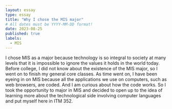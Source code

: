 ```yaml
---
layout: essay
type: essay
title: "Why I chose the MIS major"
# All dates must be YYYY-MM-DD format!
date: 2023-08-25
published: true
labels:
  - MIS
---
```

I chose MIS as a major because technology is so integral to society at many levels that it is impossible to ignore the values it holds in the world today. Before college, I did not know about the existence of the MIS major, so I went on to finish my general core classes. As time went on, I have been eyeing in on MIS because all the applications we use on computers, such as web browsers, are coded. And I am curious about how the code works. So I took the opportunity to major in MIS and decided to open up to the idea of learning more about the technological side involving computer languages and put myself here in ITM 352. 
